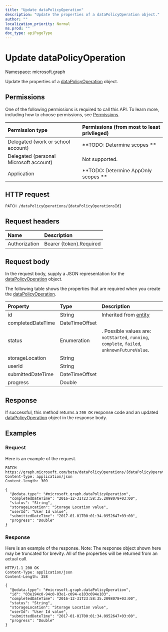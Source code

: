 ```yaml
---
title: "Update dataPolicyOperation"
description: "Update the properties of a dataPolicyOperation object."
author: ""
localization_priority: Normal
ms.prod: ""
doc_type: apiPageType
---
```


# Update dataPolicyOperation

Namespace: microsoft.graph

Update the properties of a [dataPolicyOperation](../resources/datapolicyoperation.md) object.

## Permissions
One of the following permissions is required to call this API. To learn more, including how to choose permissions, see [Permissions](/concepts/permissions-reference.md).

|Permission type|Permissions (from most to least privileged)|
|:---|:---|
|Delegated (work or school account)|**TODO: Determine scopes **|
|Delegated (personal Microsoft account)|Not supported.|
|Application|**TODO: Determine AppOnly scopes **|

## HTTP request
<!-- {
  "blockType": "ignored"
}
-->
``` http
PATCH /dataPolicyOperations/{dataPolicyOperationsId}
```

## Request headers
|Name|Description|
|:---|:---|
|Authorization|Bearer {token}.Required|

## Request body
In the request body, supply a JSON representation for the [dataPolicyOperation](../resources/datapolicyoperation.md) object.

The following table shows the properties that are required when you create the [dataPolicyOperation](../resources/datapolicyoperation.md).

|Property|Type|Description|
|:---|:---|:---|
|id|String| Inherited from [entity](../resources/entity.md)|
|completedDateTime|DateTimeOffset||
|status|Enumeration|. Possible values are: `notStarted`, `running`, `complete`, `failed`, `unknownFutureValue`.|
|storageLocation|String||
|userId|String||
|submittedDateTime|DateTimeOffset||
|progress|Double||



## Response
If successful, this method returns a `200 OK` response code and an updated [dataPolicyOperation](../resources/datapolicyoperation.md) object in the response body.

## Examples

### Request
Here is an example of the request.
<!-- {
  "blockType": "request",
  "name": "update_datapolicyoperation"
}
-->
``` http
PATCH https://graph.microsoft.com/beta/dataPolicyOperations/{dataPolicyOperationsId}
Content-type: application/json
Content-length: 309

{
  "@odata.type": "#microsoft.graph.dataPolicyOperation",
  "completedDateTime": "2016-12-31T23:58:35.2098078+03:00",
  "status": "String",
  "storageLocation": "Storage Location value",
  "userId": "User Id value",
  "submittedDateTime": "2017-01-01T00:01:34.0952647+03:00",
  "progress": "Double"
}
```

### Response
Here is an example of the response. Note: The response object shown here may be truncated for brevity. All of the properties will be returned from an actual call.
<!-- {
  "blockType": "response",
  "truncated": true
}
-->
``` http
HTTP/1.1 200 OK
Content-Type: application/json
Content-Length: 358

{
  "@odata.type": "#microsoft.graph.dataPolicyOperation",
  "id": "03e194c0-94c0-03e1-c094-e103c094e103",
  "completedDateTime": "2016-12-31T23:58:35.2098078+03:00",
  "status": "String",
  "storageLocation": "Storage Location value",
  "userId": "User Id value",
  "submittedDateTime": "2017-01-01T00:01:34.0952647+03:00",
  "progress": "Double"
}
```

